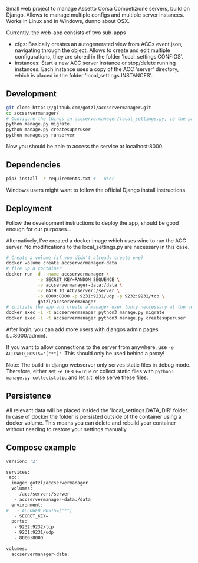 Small web project to manage Assetto Corsa Competizione servers, build on Django.
Allows to manage multiple configs and multiple server instances. Works in Linux and in Windows, dunno about OSX.

Currently, the web-app consists of two sub-apps
* cfgs: Basically creates an autogenerated view from ACCs event.json, navigating through the object. Allows to create and edit multiple configurations, they are stored in the folder 'local_settings.CONFIGS'.
* instances: Start a new ACC server instance or stop/delete running instances. Each instance uses a copy of the ACC 'server' directory, which is placed in the folder 'local_settings.INSTANCES'.


## Development
```bash
git clone https://github.com/gotzl/accservermanager.git
cd accservermanager/
# Configure the things in accservermanager/local_settings.py, ie the path to your ACC server files
python manage.py migrate
python manage.py createsuperuser
python manage.py runserver
``` 

Now you should be able to access the service at localhost:8000.


## Dependencies
```bash
pip3 install -r requirements.txt # --user
```
Windows users might want to follow the official Django install instructions.


## Deployment
Follow the development instructions to deploy the app, should be good enough for our purposes...

Alternatively, I've created a docker image which uses wine to run the ACC server. No modifications to the local_settings.py are necessary in this case.

```bash
# Create a volume (if you didn't already create one)
docker volume create accservermanager-data
# fire up a container
docker run -d --name accservermanager \
            -e SECRET_KEY=RANDOM_SEQUENCE \
            -v accservermanager-data:/data \
            -v PATH_TO_ACC/server:/server \
            -p 8000:8000 -p 9231:9231/udp -p 9232:9232/tcp \
            gotzl/accservermanager
# initiate the app and create a manager user (only neccessary at the very first start)
docker exec -i -t accservermanager python3 manage.py migrate
docker exec -i -t accservermanager python3 manage.py createsuperuser
```

After login, you can add more users with djangos admin pages (...:8000/admin).

If you want to allow connections to the server from anywhere, use `-e ALLOWED_HOSTS='["*"]'`. This should only be used behind a proxy!

Note: The build-in django webserver only serves static files in debug mode. Therefore, either set `-e DEBUG=True` or collect static files with `python3 manage.py collectstatic` and let s.t. else serve these files.

## Persistence
All relevant data will be placed insided the 'local_settings.DATA_DIR' folder. In case of docker the folder is persisted outside of the container using a docker volume.
This means you can delete and rebuild your container without needing to restore your settings manually.


## Compose example
```bash
version: '2'

services:
 acc:
  image: gotzl/accservermanager
  volumes:
   - /acc/server:/server
   - accservermanager-data:/data
  environment:
#   - ALLOWED_HOSTS=["*"]
   - SECRET_KEY=
  ports:
   - 9232:9232/tcp
   - 9231:9231/udp
   - 8000:8000

volumes:
  accservermanager-data:
```
